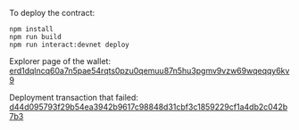 To deploy the contract:

```
npm install
npm run build
npm run interact:devnet deploy
```

Explorer page of the wallet: [erd1dqlncq60a7n5pae54rqts0pzu0qemuu87n5hu3pgmv9vzw69wqeqqy6kv9](https://devnet-explorer.multiversx.com/accounts/erd1dqlncq60a7n5pae54rqts0pzu0qemuu87n5hu3pgmv9vzw69wqeqqy6kv9)

Deployment transaction that failed: [d44d095793f29b54ea3942b9617c98848d31cbf3c1859229cf1a4db2c042b7b3](https://devnet-explorer.multiversx.com/transactions/d44d095793f29b54ea3942b9617c98848d31cbf3c1859229cf1a4db2c042b7b3)
